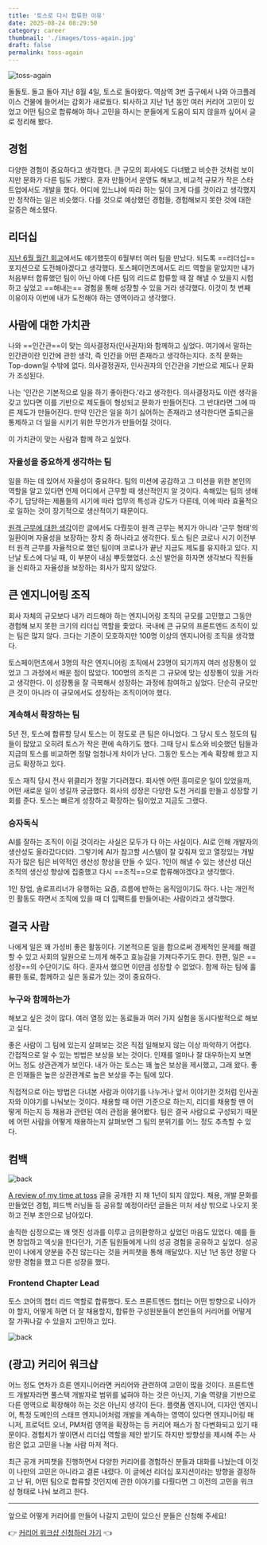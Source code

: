 ```yaml
---
title: '토스로 다시 합류한 이유'
date: 2025-08-24 08:29:50
category: career
thumbnail: './images/toss-again.jpg'
draft: false
permalink: toss-again
---
```


![toss-again](./images/toss-again.jpg)

돌돌토. 돌고 돌아 지난 8월 4일, 토스로 돌아왔다. 역삼역 3번 출구에서 나와 아크플레이스 건물에 들어서는 감회가 새로웠다. 퇴사하고 지난 1년 동안 여러 커리어 고민이 있었고 어떤 팀으로 합류해야 하나 고민을 하시는 분들에게 도움이 되지 않을까 싶어서 글로 정리해 봤다.

## 경험
다양한 경험이 중요하다고 생각했다. 큰 규모의 회사에도 다녀봤고 비슷한 것처럼 보이지만 문화가 다른 팀도 가봤다. 혼자 만들어서 운영도 해보고, 비교적 규모가 작은 스타트업에서도 개발을 했다. 어디에 있느냐에 따라 하는 일이 크게 다를 것이라고 생각했지만 정작하는 일은 비슷했다. 다를 것으로 예상했던 경험들, 경험해보지 못한 것에 대한 갈증은 해소됐다.

## 리더십
[지난 6월 월간 회고](https://jbee.io/articles/essay/release-note-2025-06)에서도 얘기했듯이 6월부터 여러 팀을 만났다. 되도록 ==리더십== 포지션으로 도전해야겠다고 생각했다. 토스페이먼츠에서도 리드 역할을 맡았지만 내가 처음부터 합류했던 팀이 아닌 아예 다른 팀의 리드로 합류할 때 잘 해낼 수 있을지 시험하고 싶었고 ==해내는== 경험을 통해 성장할 수 있을 거라 생각했다. 이것이 첫 번째 이유이자 이번에 내가 도전해야 하는 영역이라고 생각했다.

## 사람에 대한 가치관
나와 ==인간관==이 맞는 의사결정자(인사권자)와 함께하고 싶었다. 여기에서 말하는 인간관이란 인간에 관한 생각, 즉 인간을 어떤 존재라고 생각하는지다. 조직 문화는 Top-down일 수밖에 없다. 의사결정권자, 인사권자의 인간관을 기반으로 제도나 문화가 조성된다.

나는 '인간은 기본적으로 일을 하기 좋아한다.'라고 생각한다. 의사결정자도 이런 생각을 갖고 있다면 이를 기반으로 제도들이 형성되고 문화가 만들어진다. 그 반대라면 그에 따른 제도가 만들어진다. 만약 인간은 일을 하기 싫어하는 존재라고 생각한다면 출퇴근을 통제하고 더 일을 시키기 위한 무언가가 만들어질 것이다.

이 가치관이 맞는 사람과 함께 하고 싶었다.

### 자율성을 중요하게 생각하는 팀
일을 하는 데 있어서 자율성이 중요하다. 팀의 미션에 공감하고 그 미션을 위한 본인의 역할을 알고 있다면 언제 어디에서 근무할 때 생산적인지 알 것이다. 속해있는 팀의 생애 주기, 담당하는 제품들의 시기에 따라 업무의 특성과 강도가 다른데, 이에 따라 효율적으로 일하는 것이 장기적으로 생산적이기 때문이다.

[원격 근무에 대한 생각](https://jbee.io/articles/etc/remote-work)이란 글에서도 다뤘듯이 원격 근무는 복지가 아니라 '근무 형태'의 일환이며 자율성을 보장하는 장치 중 하나라고 생각한다. 토스 팀은 코로나 시기 이전부터 원격 근무를 자율적으로 했던 팀이며 코로나가 끝난 지금도 제도를 유지하고 있다. 지난날 토스에 다닐 때, 이 부분이 내심 뿌듯했었다. 소신 발언을 하자면 생각보다 직원들을 신뢰하고 자율성을 보장하는 회사가 많지 않았다.

## 큰 엔지니어링 조직
회사 자체의 규모보다 내가 리드해야 하는 엔지니어링 조직의 규모를 고민했고 그동안 경험해 보지 못한 크기의 리더십 역할을 좇았다. 국내에 큰 규모의 프론트엔드 조직이 있는 팀은 많지 않다. 크다는 기준이 모호하지만 100명 이상의 엔지니어링 조직을 생각했다.

토스페이먼츠에서 3명의 작은 엔지니어링 조직에서 23명이 되기까지 여러 성장통이 있었고 그 과정에서 배운 점이 많았다. 100명의 조직은 그 규모에 맞는 성장통이 있을 거라고 생각한다. 이 성장통을 잘 극복해서 성장하는 과정에 참여하고 싶었다. 단순히 규모만 큰 것이 아니라 이 규모에서도 성장하는 조직이어야 했다.

### 계속해서 확장하는 팀
5년 전, 토스에 합류할 당시 토스는 이 정도로 큰 팀은 아니었다. 그 당시 토스 정도의 팀들이 많았고 오히려 토스가 작은 편에 속하기도 했다. 그때 당시 토스와 비슷했던 팀들과 지금의 토스를 비교하면 정말 엄청나게 차이가 난다. 그동안 토스는 계속 확장해 왔고 지금도 확장하고 있다.

토스 재직 당시 전사 위클리가 정말 기다려졌다. 회사엔 어떤 흥미로운 일이 있었을까, 어떤 새로운 일이 생길까 궁금했다. 회사의 성장은 다양한 도전 거리를 만들고 성장할 기회를 준다. 토스는 빠르게 성장하고 확장하는 팀이었고 지금도 그랬다.

### 승자독식
AI를 잘하는 조직이 이길 것이라는 사실은 모두가 다 아는 사실이다. AI로 인해 개발자의 생산성도 올라갔다더라. 그렇기에 AI가 참고할 시스템이 잘 갖춰져 있고 열정있는 개발자가 많은 팀은 비약적인 생산성 향상을 만들 수 있다. 1인이 해낼 수 있는 생산성 대신 조직의 생산성 향상에 집중했고 다시 ==조직==으로 합류해야겠다고 생각했다.

1인 창업, 솔로프리너가 유행하는 요즘, 흐름에 반하는 움직임이기도 하다. 나는 개인적인 활동도 하면서 조직에 있을 때 더 임팩트를 만들어내는 사람이라고 생각했다.

## 결국 사람
나에게 일은 꽤 가성비 좋은 활동이다. 기본적으론 일을 함으로써 경제적인 문제를 해결할 수 있고 사회의 일원으로 느끼게 해주고 효능감을 가져다주기도 한다. 한편, 일은 ==성장==의 수단이기도 하다. 혼자서 했으면 이만큼 성장할 수 없었다. 함께 하는 팀에 훌륭한 동료, 함께하고 싶은 동료가 있는 것이 중요하다.

### 누구와 함께하는가
해보고 싶은 것이 많다. 여러 열정 있는 동료들과 여러 가지 실험을 동시다발적으로 해보고 싶다.

좋은 사람이 그 팀에 있는지 살펴보는 것은 직접 일해보지 않는 이상 파악하기 어렵다. 간접적으로 알 수 있는 방법은 보상을 보는 것이다. 인재를 얼마나 잘 대우하는지 보면 어느 정도 상관관계가 보인다. 내가 아는 토스는 꽤 높은 보상을 제시했고, 그래 왔다. 좋은 인재들은 높은 상관관계로 높은 보상을 주는 팀에 있다.

직접적으로 아는 방법은 다녀본 사람과 이야기를 나누거나 앞서 이야기한 것처럼 인사권자와 이야기를 나눠보는 것이다. 채용할 때 어떤 기준으로 하는지, 리더를 채용할 땐 어떻게 하는지 등 채용과 관련된 여러 관점을 물어봤다. 팀은 결국 사람으로 구성되기 때문에 어떤 사람을 어떻게 채용하는지 살펴보면 그 팀의 분위기를 어느 정도 추측할 수 있다.

## 컴백

![back](./images/back.jpeg)

[A review of my time at toss](https://jbee.io/articles/career/A%20review%20of%20my%20time%20at%20toss) 글을 공개한 지 채 1년이 되지 않았다. 채용, 개발 문화를 만들었던 경험, 피드백 러닝들 등 공유할 예정이라던 글들은 미처 세상 밖으로 나오지 못하고 전부 초안으로 남아있다.

솔직한 심정으로는 꽤 멋진 성과를 이루고 금의환향하고 싶었던 마음도 있었다. 예를 들면 창업하고 엑싯을 한다던가, 기존 팀원들에게 나의 성공 경험을 공유하고 싶었다. 성공만이 나에게 양분을 주진 않는다는 것을 커피챗을 통해 깨달았다. 지난 1년 동안 정말 다양한 경험을 했고 다른 성장을 했다.

### Frontend Chapter Lead
토스 코어의 챕터 리드 역할로 합류했다. 토스 프론트엔드 챕터는 어떤 방향으로 나아가야 할지, 어떻게 하면 더 잘 채용할지, 합류한 구성원분들이 본인들의 커리어를 어떻게 잘 가꿔나갈 수 있을지 고민하고 있다.

![back](./images/name.jpeg)

## (광고) 커리어 워크샵
어느 정도 연차가 흐른 엔지니어라면 커리어와 관련하여 고민이 많을 것이다. 프론트엔드 개발자라면 풀스택 개발자로 범위를 넓혀야 하는 것은 아닌지, 기술 역량을 기반으로 다른 영역으로 확장해야 하는 것은 아닌지 생각이 든다. 플랫폼 엔지니어, 디자인 엔지니어, 특정 도메인의 스태프 엔지니어처럼 개발을 계속하는 영역이 있다면 엔지니어링 매니저, 프로덕트 오너, PM처럼 영역을 확장하는 등 커리어 패스가 참 다변화되고 있기 때문이다. 경험치가 쌓이면서 리더십 역할을 제안 받기도 하지만 방향성을 제시해 주는 사람은 없고 고민을 나눌 사람 마저 적다.

최근 공개 커피챗을 진행하면서 다양한 커리어를 경험하신 분들과 대화를 나눴는데 이것이 나만의 고민은 아니라고 결론 내렸다. 이 글에선 리더십 포지션이라는 방향을 결정하고 난 뒤, 어떤 팀으로 합류할 것인지에 관한 이야기를 다뤘다면 그 이전의 고민을 워크샵 형태로 나눠 보려고 한다.

---

앞으로 어떻게 커리어를 만들어 나갈지 고민이 있으신 분들은 신청해 주세요!

👉 [커리어 워크샵 신청하러 가기](https://toss.im/builder/to/19ed3a5b48d64e3fbc41c43c282870df) 👈
